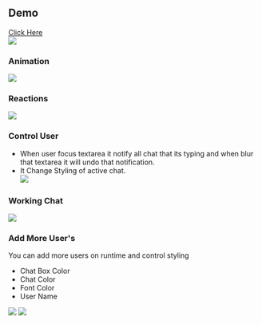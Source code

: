 ## Demo

[Click Here](https://hams-simple-react-chat.herokuapp.com/)
<br />
![](https://media.giphy.com/media/8FryxZqO1sEaka4z15/giphy.gif)

### Animation

![](https://media.giphy.com/media/9P7mzpHJyUXxRrSl54/giphy.gif)

### Reactions

![](https://media.giphy.com/media/51Yae86VIHYGd93XrA/giphy.gif)

### Control User

- When user focus textarea it notify all chat that its typing and when blur that textarea it will undo that notification.
- It Change Styling of active chat.
  <br/>
  ![](https://media.giphy.com/media/pjPDG6XOidogyLxRVP/giphy.gif)

### Working Chat

![](https://media.giphy.com/media/3ouS4BYpdSay5jgara/giphy.gif)

### Add More User's

You can add more users on runtime and control styling

- Chat Box Color
- Chat Color
- Font Color
- User Name

![](https://media.giphy.com/media/fHcdFHp1OhIUoOXLph/giphy.gif)
![](https://media.giphy.com/media/8FryxZqO1sEaka4z15/giphy.gif)
